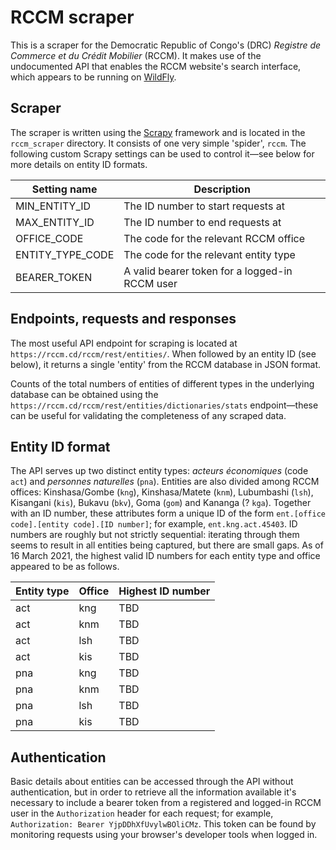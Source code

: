 # RCCM scraper

This is a scraper for the Democratic Republic of Congo's (DRC) *Registre de Commerce et du Crédit Mobilier* (RCCM). It makes use of the undocumented API that enables the RCCM website's search interface, which appears to be running on [WildFly](https://www.wildfly.org/).

## Scraper

The scraper is written using the [Scrapy](https://scrapy.org/) framework and is located in the `rccm_scraper` directory. It consists of one very simple 'spider', `rccm`. The following custom Scrapy settings can be used to control it—see below for more details on entity ID formats.

| Setting name     | Description                                    |
|------------------|------------------------------------------------|
| MIN_ENTITY_ID    | The ID number to start requests at             |
| MAX_ENTITY_ID    | The ID number to end requests at               |
| OFFICE_CODE      | The code for the relevant RCCM office          |
| ENTITY_TYPE_CODE | The code for the relevant entity type          |
| BEARER_TOKEN     | A valid bearer token for a logged-in RCCM user |

## Endpoints, requests and responses

The most useful API endpoint for scraping is located at `https://rccm.cd/rccm/rest/entities/`. When followed by an entity ID (see below), it returns a single 'entity' from the RCCM database in JSON format.

Counts of the total numbers of entities of different types in the underlying database can be obtained using the `https://rccm.cd/rccm/rest/entities/dictionaries/stats` endpoint—these can be useful for validating the completeness of any scraped data.

## Entity ID format

The API serves up two distinct entity types: *acteurs économiques* (code `act`) and *personnes naturelles* (`pna`). Entities are also divided among RCCM offices: Kinshasa/Gombe (`kng`), Kinshasa/Matete (`knm`), Lubumbashi (`lsh`), Kisangani (`kis`), Bukavu (`bkv`), Goma (`gom`) and Kananga (? `kga`). Together with an ID number, these attributes form a unique ID of the form `ent.[office code].[entity code].[ID number]`; for example, `ent.kng.act.45403`. ID numbers are roughly but not strictly sequential: iterating through them seems to result in all entities being captured, but there are small gaps. As of 16 March 2021, the highest valid ID numbers for each entity type and office appeared to be as follows.

| Entity type | Office | Highest ID number |
|-------------|--------|-------------------|
| act         | kng    | TBD               |
| act         | knm    | TBD               |
| act         | lsh    | TBD               |
| act         | kis    | TBD               |
| pna         | kng    | TBD               |
| pna         | knm    | TBD               |
| pna         | lsh    | TBD               |
| pna         | kis    | TBD               |

## Authentication

Basic details about entities can be accessed through the API without authentication, but in order to retrieve all the information available it's necessary to include a bearer token from a registered and logged-in RCCM user in the `Authorization` header for each request; for example, `Authorization: Bearer YjpDDhXfUvylwBOliCMz`. This token can be found by monitoring requests using your browser's developer tools when logged in.
